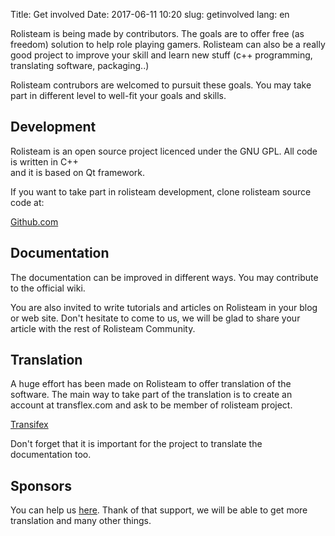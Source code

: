 Title: Get involved
Date: 2017-06-11 10:20
slug: getinvolved
lang: en

Rolisteam is being made by contributors. The goals are to offer free (as freedom) solution to help role playing gamers. 
Rolisteam can also be a really good project to improve your skill and learn new stuff (c++ programming, translating software, packaging..)

Rolisteam contrubors are welcomed to pursuit these goals. 
You may take part in different level to well-fit your goals and skills.

## Development

Rolisteam is an open source project licenced 
under the GNU GPL. All code is written in C++  
and it is based on Qt framework. 

If you want to take part in rolisteam development, clone rolisteam source code at:


[Github.com](http://github.com/Rolisteam/rolisteam)

## Documentation
The documentation can be improved in different ways.
You may contribute to the official wiki. 

You are also invited to write tutorials and articles on Rolisteam in your blog or web site.
Don't hesitate to come to us, we will be glad to share your article with the rest of Rolisteam Community.


## Translation

A huge effort has been made on Rolisteam to offer translation of the software. 
The main way to take part of the translation is to create an account at transflex.com and ask to be member of rolisteam project.

[Transifex](https://www.transifex.com/projects/p/rolisteam/)

Don't forget that it is important for the project to translate the documentation too.

## Sponsors

You can help us [here](https://liberapay.com/rolisteam/donate). Thank of that support, we will be able to get more translation and many other things.
